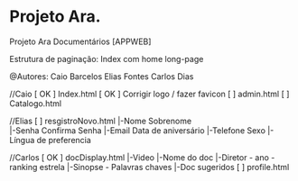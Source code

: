 # Projeto Ara.
Projeto Ara Documentários [APPWEB]


Estrutura de paginação:
Index com home long-page


@Autores:
Caio Barcelos
Elias Fontes
Carlos Dias

//Caio
[ OK ]	Index.html
[ OK ]	Corrigir logo / fazer favicon
[	]	admin.html
[	]	Catalogo.html

//Elias
[	]	resgistroNovo.html
		|-Nome				Sobrenome		
		|-Senha				Confirma Senha
		|-Email				Data de aniversário
		|-Telefone			Sexo
		|-Língua de preferencia

//Carlos
[ OK ]	docDisplay.html
		|-Video
		|-Nome do doc
		|-Diretor 			- ano 	- ranking estrela
		|-Sinopse 		- Palavras chaves
		|-Doc sugeridos
[	]	profile.html
